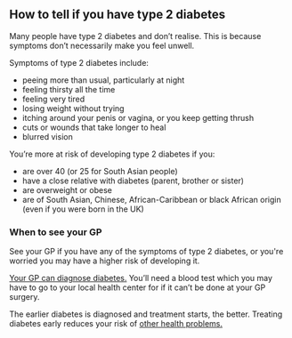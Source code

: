 ## How to tell if you have type 2 diabetes

Many people have type 2 diabetes and don’t realise. This is because symptoms
don’t necessarily make you feel unwell.

Symptoms of type 2 diabetes include:

* peeing more than usual, particularly at night
* feeling thirsty all the time
* feeling very tired
* losing weight without trying
* itching around your penis or vagina, or you keep getting thrush
* cuts or wounds that take longer to heal
* blurred vision

You’re more at risk of developing type 2 diabetes if you:

* are over 40 (or 25 for South Asian people)
* have a close relative with diabetes (parent, brother or sister)
* are overweight or obese
* are of South Asian, Chinese, African-Caribbean or black African origin
  (even if you were born in the UK)

### When to see your GP

See your GP if you have any of the symptoms of type 2 diabetes, or you're
worried you may have a higher risk of developing it.

[Your GP can diagnose diabetes.](getting-diagnosed) You’ll need a blood test
which you may have to go to your local health center for if it can’t be done at
your GP surgery.

The earlier diabetes is diagnosed and treatment starts, the better. Treating
diabetes early reduces your risk of [other health problems.](health-problems)
